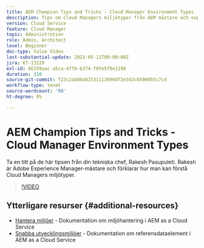 ```yaml
---
title: AEM Champion Tips and Tricks - Cloud Manager Environment Types
description: Tips om Cloud Managers miljötyper från AEM mästare och expert, Rakesh Pasupuleti.
version: Cloud Service
feature: Cloud Manager
topic: Administration
role: Admin, Architect
level: Beginner
doc-type: Value Video
last-substantial-update: 2023-05-11T00:00:00Z
jira: KT-13229
exl-id: 66159aac-a5ca-47fb-b374-f0fe5f8e1198
duration: 310
source-git-commit: f23c2ab86d42531113690df2e342c65060b5c7cd
workflow-type: tm+mt
source-wordcount: '90'
ht-degree: 0%

---
```


# AEM Champion Tips and Tricks - Cloud Manager Environment Types

Ta en titt på de här tipsen från din tekniska chef, Rakesh Pasupuleti. Rakesh är Adobe Experience Manager-mästare och förklarar hur man kan förstå Cloud Managers miljötyper.

>[!VIDEO](https://video.tv.adobe.com/v/3419297?quality=12&learn=on)

## Ytterligare resurser {#additional-resources}

* [Hantera miljöer](https://experienceleague.adobe.com/docs/experience-manager-cloud-service/content/implementing/using-cloud-manager/manage-environments.html) - Dokumentation om miljöhantering i AEM as a Cloud Service
* [Snabba utvecklingsmiljöer](https://experienceleague.adobe.com/docs/experience-manager-cloud-service/content/implementing/developing/rapid-development-environments.html) - Dokumentation om referensdataelement i AEM as a Cloud Service
